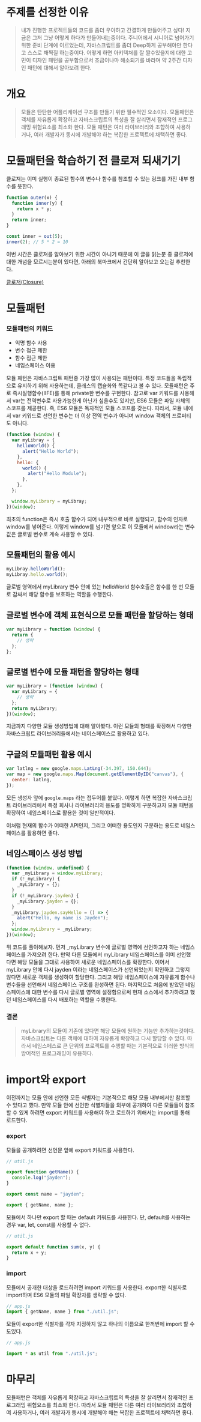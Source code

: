 # 주제를 선정한 이유

> 내가 진행한 프로젝트들의 코드를 좀더 우아하고 간결하게 만들어주고 싶다! 지금은 그저 그냥 어떻게 하다가 만들어내는중이다. 주니어에서 시니어로 넘어가기위한 준비 단계에 이르었는데, 자바스크립트를 좀더 Deep하게 공부해야만 한다고 스스로 채찍질 하는중이다. 어떻게 하면 아키텍쳐를 잘 짤수있을지에 대한 고민이 디자인 패턴을 공부함으로서 조금이나마 해소되기를 바라며 약 2주간 디자인 패턴에 대해서 알아보려 한다.

# 개요

> 모듈은 탄탄한 어플리케이션 구조를 만들기 위한 필수적인 요소이다. 모듈패턴은 객체를 자유롭게 확장하고 자바스크립트의 특성을 잘 살리면서 잠재적인 프로그래밍 위험요소를 최소화 한다. 모듈 패턴은 여러 라이브러리와 조합하여 사용하거나, 여러 개발자가 동시에 개발해야 하는 복잡한 프로젝트에 채택하면 좋다.

# 모듈패턴을 학습하기 전 클로져 되새기기

클로져는 이미 실행이 종료된 함수의 변수나 함수를 참조할 수 있는 링크를 가진 내부 함수를 뜻한다.

```jsx
function outer(x) {
  function inner(y) {
    return x * y;
  }
  return inner;
}

const inner = out(5);
inner(2); // 5 * 2 = 10
```

이번 시간은 클로져를 알아보기 위한 시간이 아니기 때문에 이 글을 읽는분 중 클로저에 대한 개념을 모르시는분이 있다면, 아래의 북마크에서 간단히 알아보고 오는걸 추천한다.

[클로저(Closure)](https://velog.io/@jayden/2.-%ED%81%B4%EB%A1%9C%EC%A0%80)

# 모듈패턴

### 모듈패턴의 키워드

- 익명 함수 사용
- 변수 접근 제한
- 함수 접근 제한
- 네임스페이스 이용

모듈 패턴은 자바스크립트 패턴중 가장 많이 사용되는 패턴이다. 특정 코드들을 독립적으로 유지하기 위해 사용하는데, 클래스의 캡슐화와 똑같다고 볼 수 있다. 모듈패턴은 주로 즉시실행함수(IIFE)를 통해 private한 변수를 구현한다. 참고로 var 키워드를 사용해서 var는 전역변수로 사용가능한게 아닌가 싶을수도 있지만, ES6 모듈은 파일 자체의 스코프를 제공한다. 즉, ES6 모듈은 독자적인 모듈 스코프를 갖는다. 따라서, 모듈 내에서 var 키워드로 선언한 변수는 더 이상 전역 변수가 아니며 window 객체의 프로퍼티도 아니다.

```jsx
(function (window) {
  var myLibray = {
    helloWorld() {
      alert("Hello World");
    },
    hello: {
      world() {
        alert("Hello Module");
      },
    },
  };

  window.myLibrary = myLibray;
})(window);
```

최초의 function은 즉시 호출 함수가 되어 내부적으로 바로 실행되고, 함수의 인자로 window를 넣어준다. 이렇게 window를 넘기면 앞으로 이 모듈에서 window라는 변수값은 글로벌 변수로 계속 사용할 수 있다.

## 모듈패턴의 활용 예시

```jsx
myLibray.helloWorld();
myLibray.hello.world();
```

글로벌 영역에서 myLibrary 변수 안에 있는 helloWorld 함수호출은 함수를 한 번 모듈로 감싸서 해당 함수를 보호하는 역할을 수행한다.

## 글로벌 변수에 객체 표현식으로 모듈 패턴을 할당하는 형태

```jsx
var myLibrary = function (window) {
  return {
    // 생략
  };
};
```

## 글로별 변수에 모듈 패턴을 할당하는 형태

```jsx
var myLibrary = (function (window) {
  var myLibrary = {
    // 생략
  };
  return myLibrary;
})(window);
```

지금까지 다양한 모듈 생성방법에 대해 알아봤다. 이런 모듈의 형태를 확장해서 다양한 자바스크립트 라이브러리들에서는 네이스페이스로 활용하고 있다.

## 구글의 모듈패턴 활용 예시

```jsx
var latlng = new google.maps.LatLng(-34.397, 150.644);
var map = new google.maps.Map(document.getElementByID("canvas"), {
  center: latlng,
});
```

모든 생성자 앞에 `google.maps` 라는 접두어를 붙였다. 이렇게 하면 복잡한 자바스크립트 라이브러리에서 특정 회사나 라이브러리의 용도를 명확하게 구분하고자 모듈 패턴을 확장하여 네임스페이스로 활용한 것이 일반적이다.

이처럼 현재의 함수가 어떠한 API인지, 그리고 어떠한 용도인지 구분하는 용도로 네임스페이스를 활용하면 좋다.

## 네임스페이스 생성 방법

```jsx
(function (window, undefined) {
  var _myLibrary = window.myLibrary;
  if (!_myLibrary) {
    _myLibrary = {};
  }
  if (!_myLibrary.jayden) {
    _myLibrary.jayden = {};
  }
  _myLibrary.jayden.sayHello = () => {
    alert("Hello, my name is Jayden");
  };
  window.myLibrary = _myLibrary;
})(window);
```

위 코드를 풀이해보자. 먼저 \_myLibrary 변수에 글로벌 영역에 선언하고자 하는 네임스페이스를 가져오려 한다. 만약 다른 모듈에서 myLibrary 네임스페이스를 이미 선언했다면 해당 모듈을 그대로 사용하여 새로운 네임스페이스를 확장한다. 이어서 myLibrary 안에 다시 jayden 이라는 네임스페이스가 선언되었는지 확인하고 그렇지 않다면 새로운 객체를 생성하여 할당한다. 그리고 해당 네임스페이스에 자유롭게 함수나 변수들을 선언해서 네임스페이스 구조를 완성하면 된다. 마지막으로 처음에 받았던 네임스페이스에 대한 변수를 다시 글로벌 영역에 설정함으로써 현재 소스에서 추가하려고 했던 네임스페이스를 다시 배포하는 역할을 수행한다.

### 결론

> myLibrary의 모듈이 기존에 있다면 해당 모듈에 원하는 기능만 추가하는것이다. 자바스크립트는 다른 객체에 대하여 자유롭게 확장하고 다시 할당할 수 있다. 따라서 네임스페스로 큰 단위의 프로젝트를 수행할 때는 기본적으로 이러한 방식의 방어적인 프로그래밍이 유용하다.

# import와 export

이전까지는 모듈 안에 선언한 모든 식별자는 기본적으로 해당 모듈 내부에서만 참조할 수 있다고 했다. 만약 모듈 안에 선언한 식별자들을 외부에 공개하여 다른 모듈들이 참조할 수 있게 하려면 export 키워드를 사용해야 하고 로드하기 위해서는 import를 통해 로드한다.

### export

모듈을 공개하려면 선언문 앞에 export 키워드를 사용한다.

```jsx
// util.js

export function getName() {
  console.log("jayden");
}

export const name = "jayden";

export { getName, name };
```

모듈에서 하나만 export 할 때는 default 키워드를 사용한다. 단, default를 사용하는 경우 var, let, const를 사용할 수 없다.

```jsx
// util.js

export default function sum(x, y) {
  return x + y;
}
```

### import

모듈에서 공개한 대상을 로드하려면 import 키워드를 사용한다. export한 식별자로 import하며 ES6 모듈의 파일 확장자를 생략할 수 없다.

```jsx
// app.js
import { getName, name } from "./util.js";
```

모듈이 export한 식별자를 각자 지정하지 않고 하나의 이름으로 한꺼번에 import 할 수도있다.

```jsx
// app.js

import * as util from "./util.js";
```

# 마무리

모듈패턴은 객체를 자유롭게 확장하고 자바스크립트의 특성을 잘 살리면서 잠재적인 프로그래밍 위험요소를 최소화 한다. 따라서 모듈 패턴은 다른 여러 라이브러리와 조합하여 사용하거나, 여러 개발자가 동시에 개발해야 해는 복잡한 프로젝트에 채택하면 좋다.
